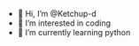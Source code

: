 - 👋 Hi, I’m @Ketchup-d
- 👀 I’m interested in coding
- 🌱 I’m currently learning python

<!---
Ketchup-d/Ketchup-d is a ✨ special ✨ repository because its `README.md` (this file) appears on your GitHub profile.
You can click the Preview link to take a look at your changes.
--->
